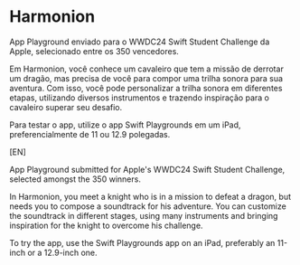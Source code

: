 # Harmonion

App Playground enviado para o WWDC24 Swift Student Challenge da Apple, selecionado entre os 350 vencedores.

Em Harmonion, você conhece um cavaleiro que tem a missão de derrotar um dragão, mas precisa de você para compor uma trilha sonora para sua aventura. Com isso, você pode personalizar a trilha sonora em diferentes etapas, utilizando diversos instrumentos e trazendo inspiração para o cavaleiro superar seu desafio.

Para testar o app, utilize o app Swift Playgrounds em um iPad, preferencialmente de 11 ou 12.9 polegadas.

[EN]

App Playground submitted for Apple's WWDC24 Swift Student Challenge, selected amongst the 350 winners.

In Harmonion, you meet a knight who is in a mission to defeat a dragon, but needs you to compose a soundtrack for his adventure. You can customize the soundtrack in different stages, using many instruments and bringing inspiration for the knight to overcome his challenge.

To try the app, use the Swift Playgrounds app on an iPad, preferably an 11-inch or a 12.9-inch one.
